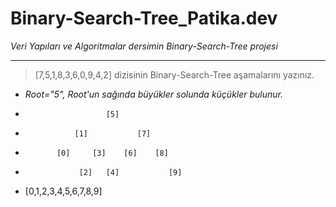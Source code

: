 # Binary-Search-Tree_Patika.dev
*Veri Yapıları ve Algoritmalar dersimin Binary-Search-Tree projesi*<br>

---
>[7,5,1,8,3,6,0,9,4,2] dizisinin Binary-Search-Tree aşamalarını yazınız.<br>
- _Root="5", Root'un sağında büyükler solunda küçükler bulunur._
-                       [5]
-                [1]           [7]
-            [0]     [3]    [6]    [8]
-                 [2]   [4]           [9]
- [0,1,2,3,4,5,6,7,8,9]
